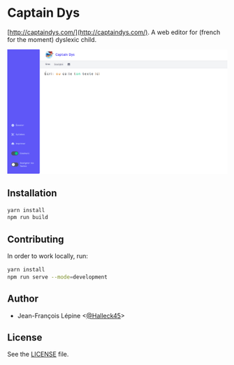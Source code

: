 # Captain Dys

[http://captaindys.com/](http://captaindys.com/). A web editor for (french for the moment) dyslexic child.

![preview](./docs/preview.png)

## Installation

```bash
yarn install
npm run build
```

## Contributing

In order to work locally, run:

```bash
yarn install
npm run serve --mode=development
```

## Author

+ Jean-François Lépine <[@Halleck45](https://twitter.com/Halleck45)>

## License

See the [LICENSE](LICENSE) file.
